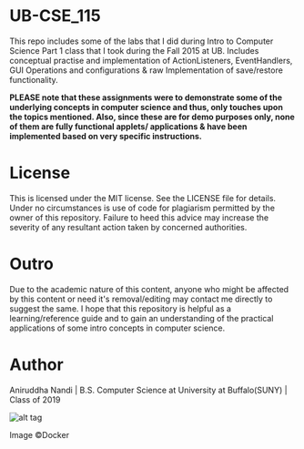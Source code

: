 # UB-CSE_115
This repo includes some of the labs that I did during Intro to Computer Science Part 1 class that I took during the Fall 2015 at UB. Includes conceptual practise and implementation of ActionListeners, EventHandlers, GUI Operations and configurations & raw Implementation of save/restore functionality. 

<strong>PLEASE note that these assignments were to demonstrate some of the underlying concepts in computer science and thus, only touches upon the topics mentioned. Also, since these are for demo purposes only, none of them are fully functional applets/ applications & have been implemented based on very specific instructions.</strong>

# License

This is licensed under the MIT license. See the LICENSE file for details. Under no circumstances is use of code for plagiarism permitted by the owner of this repository. Failure to heed this advice may increase the severity of any resultant action taken by concerned authorities.

# Outro

Due to the academic nature of this content, anyone who might be affected by this content or need it's removal/editing may contact me directly to suggest the same. I hope that this repository is helpful as a learning/reference guide and to gain an understanding of the practical applications of some intro concepts in computer science.

# Author

Aniruddha Nandi | B.S. Computer Science at University at Buffalo(SUNY) | Class of 2019

![alt tag](https://raw.githubusercontent.com/docker/dockercraft/master/docs/img/contribute.png)

Image ©Docker
